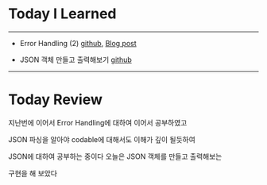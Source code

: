 # Today I Learned

---

- Error Handling (2) [github](https://github.com/VincentGeranium/VincentGeranium.github.io/blob/master/_posts/2019-06-10-ErrorHandling-2.markdown), [Blog post](https://vincentgeranium.github.io/ios,/swift/2019/06/10/ErrorHandling-2.html)

- JSON 객체 만들고 출력해보기 [github](https://github.com/VincentGeranium/Swift-Study/tree/master/2019-06-10-Write-JSON-Object-to-OutputStream.playground)

---

# Today Review

지난번에 이어서 Error Handling에 대하여 이어서 공부하였고

JSON 파싱을 알아야 codable에 대해서도 이해가 깊이 될듯하여

JSON에 대하여 공부하는 중이다 오늘은 JSON 객체를 만들고 출력해보는

구현을 해 보았다